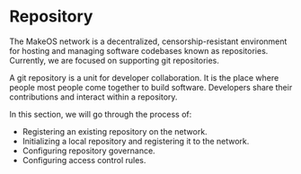 # Repository

The MakeOS network is a decentralized, censorship-resistant environment for hosting and managing  software codebases known as repositories. Currently, we are focused on supporting git repositories.

A git repository is a unit for developer collaboration. It is the place where people most people come together to build software. Developers share their contributions and interact within a repository.

In this section, we will go through the process of:

* Registering an existing repository on the network.
* Initializing a local repository and registering it to the network.
* Configuring repository governance.
* Configuring access control rules.



